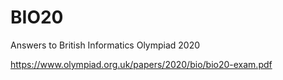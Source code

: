# BIO20
Answers to British Informatics Olympiad 2020

https://www.olympiad.org.uk/papers/2020/bio/bio20-exam.pdf

